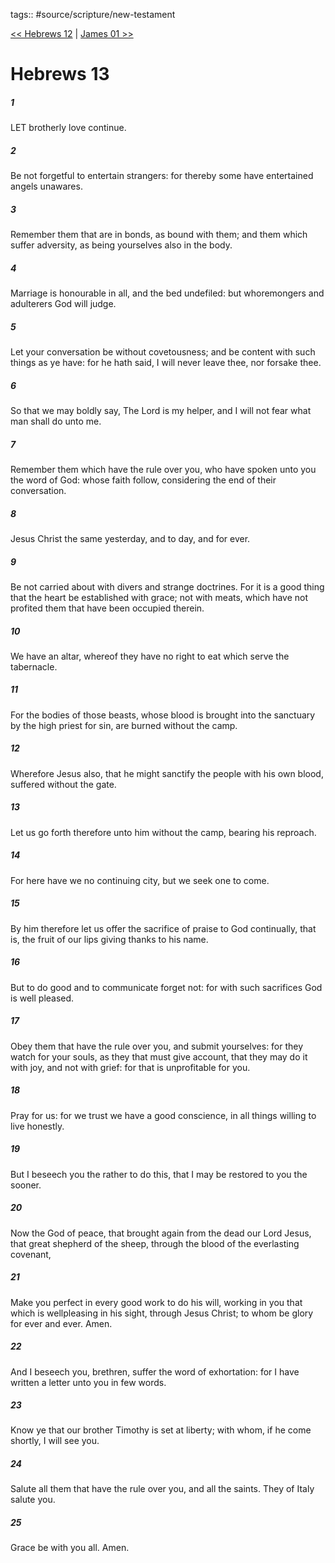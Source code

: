 tags:: #source/scripture/new-testament

[<< Hebrews 12](/new-testament/19_Hebrews/Hebrews_12.md) | [James 01 >>](/new-testament/20_James/James_01.md)

# Hebrews 13

##### 1

LET brotherly love continue.

##### 2

Be not forgetful to entertain strangers: for thereby some have entertained angels unawares.

##### 3

Remember them that are in bonds, as bound with them; and them which suffer adversity, as being yourselves also in the body.

##### 4

Marriage is honourable in all, and the bed undefiled: but whoremongers and adulterers God will judge.

##### 5

Let your conversation be without covetousness; and be content with such things as ye have: for he hath said, I will never leave thee, nor forsake thee.

##### 6

So that we may boldly say, The Lord is my helper, and I will not fear what man shall do unto me.

##### 7

Remember them which have the rule over you, who have spoken unto you the word of God: whose faith follow, considering the end of their conversation.

##### 8

Jesus Christ the same yesterday, and to day, and for ever.

##### 9

Be not carried about with divers and strange doctrines. For it is a good thing that the heart be established with grace; not with meats, which have not profited them that have been occupied therein.

##### 10

We have an altar, whereof they have no right to eat which serve the tabernacle.

##### 11

For the bodies of those beasts, whose blood is brought into the sanctuary by the high priest for sin, are burned without the camp.

##### 12

Wherefore Jesus also, that he might sanctify the people with his own blood, suffered without the gate.

##### 13

Let us go forth therefore unto him without the camp, bearing his reproach.

##### 14

For here have we no continuing city, but we seek one to come.

##### 15

By him therefore let us offer the sacrifice of praise to God continually, that is, the fruit of our lips giving thanks to his name.

##### 16

But to do good and to communicate forget not: for with such sacrifices God is well pleased.

##### 17

Obey them that have the rule over you, and submit yourselves: for they watch for your souls, as they that must give account, that they may do it with joy, and not with grief: for that is unprofitable for you.

##### 18

Pray for us: for we trust we have a good conscience, in all things willing to live honestly.

##### 19

But I beseech you the rather to do this, that I may be restored to you the sooner.

##### 20

Now the God of peace, that brought again from the dead our Lord Jesus, that great shepherd of the sheep, through the blood of the everlasting covenant,

##### 21

Make you perfect in every good work to do his will, working in you that which is wellpleasing in his sight, through Jesus Christ; to whom be glory for ever and ever. Amen.

##### 22

And I beseech you, brethren, suffer the word of exhortation: for I have written a letter unto you in few words.

##### 23

Know ye that our brother Timothy is set at liberty; with whom, if he come shortly, I will see you.

##### 24

Salute all them that have the rule over you, and all the saints. They of Italy salute you.

##### 25

Grace be with you all. Amen.
